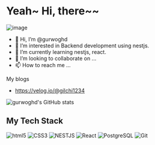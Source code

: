 # Yeah~ Hi, there~~ 

![image](https://github.com/gurwoghd/gurwoghd/assets/58104943/21089a54-cf4c-4ffb-b6e9-8173d6851e9e)

- 👋 Hi, I’m @gurwoghd
- 👀 I’m interested in Backend development using nestjs.
- 🌱 I’m currently learning nestjs, react.
- 💞️ I’m looking to collaborate on ...
- 📫 How to reach me ...

My blogs
- https://velog.io/@gilchi1234

<!---
gurwoghd/gurwoghd is a ✨ special ✨ repository because its `README.md` (this file) appears on your GitHub profile.
You can click the Preview link to take a look at your changes.
--->

![gurwoghd's GitHub stats](https://github-readme-stats.vercel.app/api?username=anuraghazra&show_icons=true&theme=radical)


## My Tech Stack
![html5](https://img.shields.io/badge/HTML5-E34F26?logo=HTML5&logoColor=f5f5f5)
![CSS3](https://img.shields.io/badge/css3-1572B6?logo=CSS3&logoColor=f5f5f5)
![NESTJS](https://img.shields.io/badge/NestJS-E0234E?logo=NestJs&logoColor=f5f5f5)
![React](https://img.shields.io/badge/React-61DAFB?logo=React&logoColor=f5f5f5)
![PostgreSQL](https://img.shields.io/badge/PostgreSQL-4169E1?logo=PostgreSQL&logoColor=f5f5f5)
![Git](https://img.shields.io/badge/Git-F05032?logo=Git&logoColor=f5f5f5)

